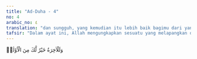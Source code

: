 ```yaml
---
title: "Ad-Duha - 4"
no: 4
arabic_no: ٤
translation: "dan sungguh, yang kemudian itu lebih baik bagimu dari yang permulaan."
tafsir: "Dalam ayat ini, Allah mengungkapkan sesuatu yang melapangkan dada Nabi saw dan menenteramkan jiwanya, bahwa keadaan Nabi dalam kehidupannya di hari-hari mendatang akan lebih baik dibandingkan dengan hari-hari yang telah lalu. Kebesarannya akan bertambah dan namanya akan lebih dikenal. Allah akan selalu membimbingnya untuk mencapai kemuliaan dan untuk menuju kepada kebesaran.\n\nSeakan-akan Allah mengatakan kepada Rasul-Nya, \"Apakah engkau kira bahwa Aku akan meninggalkanmu? Bahkan kedudukanmu di sisi-Ku sekarang lebih kukuh dan lebih dekat dari masa yang sudah-sudah.\"\n\nJanji Allah kepada Nabi Muhammad terus terbukti karena sejak itu nama Nabi saw semakin terkenal, kedudukannya semakin bertambah kuat, sehingga mencapai tingkat yang tidak pernah dicapai oleh para rasul sebelumnya. Allah telah menjadikan Nabi Muhammad sebagai rahmat, petunjuk, dan cahaya untuk seluruh alam dan seluruh hamba-Nya. Allah menjadikan cinta kepada Nabi Muhammad termasuk cinta kepada-Nya juga; mengikuti Nabi dan mematuhinya adalah jalan untuk memperoleh nikmat-nikmat-Nya, serta menjadikan umat Nabi sebagai saksi-saksi untuk manusia seluruhnya. Nabi saw sendiri telah menyiarkan agama Allah sesuai dengan kehendak-Nya sehingga sampai ke pelosok-pelosok dunia.\n\nIni adalah suatu kebesaran yang tiada bandingnya, suatu keunggulan yang tiada taranya, dan suatu kemuliaan yang tidak ada yang dapat mengimbanginya. Semua itu adalah anugerah Allah yang diberikan kepada orang yang dikehendaki-Nya."
---
```


وَلَلْاٰخِرَةُ خَيْرٌ لَّكَ مِنَ الْاُوْلٰىۗ
